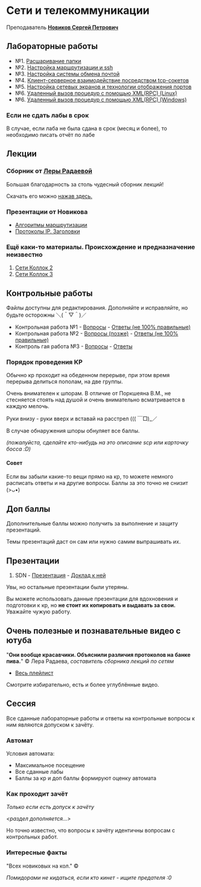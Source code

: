 # Сети и телекоммуникации

Преподаватель [**Новиков Сергей Петрович**](https://donstu.ru/structure/cadre/novikov-sergey-petrovich/)

## Лабораторные работы

* №1. [Расшаривание папки](lab1/lab1.md)
* №2. [Настройка маршрутизации и ssh](lab2/lab.md)
* №3. [Настройка системы обмена почтой](lab3/lab3.md)
* №4. [Клиент-серверное взаимодействие посредством tcp-сокетов](lab4/lab.md)
* №5. [Настройка сетевых экранов и технологии отображения портов](lab5/lab.md)
* №6. [Удаленный вызов процедур с помощью XML(RPC) (Linux)](lab6/lab.md)
* №6. [Удаленный вызов процедур с помощью XML(RPC) (Windows)](lab6/windows/lab.md)

### Если не сдать лабы в срок

В случае, если лаба не была сдана в срок (месяц и более), то необходимо писать отчёт по лабе

## Лекции

### Сборник от [Леры Радаевой](https://vk.com/leralera823)

Большая благодарность за столь чудесный сборник лекций!

Скачать его можно [нажав здесь.](https://drive.google.com/file/d/1IxKr9d1HGOO-JpTcQN4GKaKZjU2s_dle/view?usp=share_link)

### Презентации от Новикова

- [Алгоритмы маршрутизации](https://docs.google.com/presentation/d/1Gl_51h_r-rBZxpGy30QJMIGdRnJYoFrf/edit?usp=share_link&ouid=114433453162808919564&rtpof=true&sd=true)
- [Протоколы IP. Заголовки](https://docs.google.com/presentation/d/1vJR-WjmJj9Fmc_TCqwSzU1VfJg32zARN/edit?usp=share_link&ouid=114433453162808919564&rtpof=true&sd=true)

### Ещё каки-то материалы. Происхождение и предназначение неизвестно

1. [Сети Коллок 2](https://docs.google.com/document/d/1XST7gRrZI8m2Ba5arumAOcoazQ1htJNG/edit?usp=share_link&ouid=114433453162808919564&rtpof=true&sd=true)
2. [Сети Коллок 3](https://docs.google.com/document/d/1pYL6FXLO8_Q_4pYn3ps14x6APguI44Ha/edit?usp=share_link&ouid=114433453162808919564&rtpof=true&sd=true)

## Контрольные работы

Файлы доступны для редактирования. Дополняйте и исправляйте, но будьте осторожны ＼(＾▽＾)／

* Контрольная работа №1 - [Вопросы](https://i.imgur.com/gOZBwFK.png) - [Ответы (не 100% правильные)](https://1drv.ms/w/s!AuFlXVjM3TMxggH-89FuyfBHTWkE?e=KyXzNe) 
* Контрольная работа №2 - [Вопросы (позже)]() - [Ответы (не 100% правильные)](https://1drv.ms/w/s!AuFlXVjM3TMxggCd1ApYco9Sr3JI?e=gUDOIK) 
* Контроль гая работа №3 - [Вопросы](https://i.imgur.com/DUylGL4.png) - [Ответы](https://1drv.ms/w/s!AuFlXVjM3TMxggPcCvk6DY64Vk5A?e=5Zyk2c)

### Порядок проведения КР

Обычно кр проходит на обеденном перерыве, при этом время перерыва делиться пополам, на две группы.

Очень внимателен к шпорам. В отличие от Поркшеяна В.М., не стесняется стоять
над душой и очень внимательно всматривается в каждую мелочь.

Руки внизу - руки вверх и вставай на расстрел ((( ￣□)_／

В случае обнаружения шпоры обнуляет все баллы.

*(пожалуйста, сделайте кто-нибудь на это описание scp или карточку босса :D)*

#### Совет
Если вы забыли какие-то вещи прямо на кр, то можете немного расписать
ответы и на другие вопросы. Баллы за это точно не снизит (>ᴗ•)

## Доп баллы

Дополнительные баллы можно получить за выполнение и защиту презентаций.

Темы презентаций даст он сам или нужно самим выпрашивать их.


## Презентации

1. SDN - [Презентация](https://drive.google.com/file/d/1nj1XQR-XL5abny5Tnzf0LDw_m9btrH1m/view?usp=share_link) - [Доклад к ней](https://docs.google.com/document/d/1eWC4ok1dKysP23VVkK18yghXiUZgkTsC/edit?usp=share_link&ouid=114433453162808919564&rtpof=true&sd=true)

Увы, но остальные презентации были утеряны.

Вы можете использовать данные презентации для вдохновения и подготовки к кр,
но **не стоит их копировать и выдавать за свои.** Уважайте чужую работу.

## Очень полезные и познавательные видео с ютуба

"**Они вообще красавчики. Объяснили различия протоколов на банке пива.**"
© Лера Радаева, *составитель сборника лекций по сетям*

- [Весь плейлист](https://youtube.com/playlist?list=PLVULwBUtsriM4vvqL6HNAdkLMEo0NR3S2)

Смотрите избирательно, есть и более углублённые видео.

## Сессия

Все сданные лабораторные работы и ответы на контрольные вопросы к ним
являются допуском к зачёту.

### Автомат

Условия автомата:
- Максимальное посещение
- Все сданные лабы
- Баллы за кр и доп баллы формируют оценку автомата

### Как проходит зачёт

*Только если есть допуск к зачёту*

*<раздел дополняется...>*

Но точно известно, что вопросы к зачёту идентичны вопросам с
контрольных работ.

### Интересные факты

"Всех новиковых на кол." © 

*Помидорами не кидаться, если кто кинет - ищите предателя :0*
